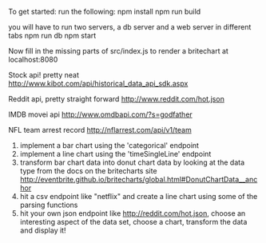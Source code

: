 To get started:
run the following:
npm install
npm run build

you will have to run two servers, a db server and a web server in different tabs
npm run db 
npm start 

Now fill in the missing parts of src/index.js to render a britechart at localhost:8080

Stock api! pretty neat
http://www.kibot.com/api/historical_data_api_sdk.aspx

Reddit api, pretty straight forward
http://www.reddit.com/hot.json

IMDB movei api
http://www.omdbapi.com/?s=godfather

NFL team arrest record
http://nflarrest.com/api/v1/team

1) implement a bar chart using the 'categorical' endpoint
2) implement a line chart using the 'timeSingleLine' endpoint
3) transform bar chart data into donut chart data by looking at the data type from the docs on the britecharts site http://eventbrite.github.io/britecharts/global.html#DonutChartData__anchor
4) hit a csv endpoint like "netflix" and create a line chart using some of the parsing functions
5) hit your own json endpoint like http://reddit.com/hot.json, choose an interesting aspect of the data set, choose a chart, transform the data and display it!

